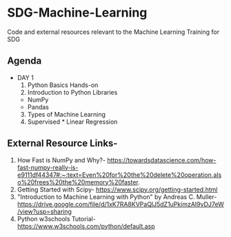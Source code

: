 # SDG-Machine-Learning
Code and external resources relevant to the Machine Learning Training for SDG

## Agenda
* DAY 1
  1. Python Basics Hands-on
  2. Introduction to Python Libraries
    * NumPy
    * Pandas
  3. Types of Machine Learning
    1. Supervised
      * Linear Regression

## External Resource Links-

1. How Fast is NumPy and Why?- https://towardsdatascience.com/how-fast-numpy-really-is-e9111df44347#:~:text=Even%20for%20the%20delete%20operation,also%20frees%20the%20memory%20faster.
2. Getting Started with Scipy- https://www.scipy.org/getting-started.html
3. "Introduction to Machine Learning with Python" by Andreas C. Muller- https://drive.google.com/file/d/1xK7RA8KVPaQlJ5dZ1uPkimzAI9vDJ7eW/view?usp=sharing
4. Python w3schools Tutorial- https://www.w3schools.com/python/default.asp
